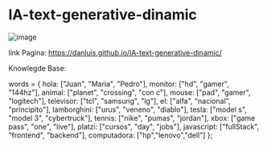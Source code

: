 # IA-text-generative-dinamic

![image](https://github.com/Danluis/IA-text-generative-dinamic/assets/76414400/3b1debb7-8ab3-477b-8974-7530e46697b7)


link Pagina: https://danluis.github.io/IA-text-generative-dinamic/

Knowlegde Base:

words = {
    hola: ["Juan", "Maria", "Pedro"],
    monitor: ["hd", "gamer", "144hz"],
    animal: ["planet", "crossing", "con c"],
    mouse: ["pad", "gamer", "logitech"],
    televisor: ["tcl", "samsung", "lg"],
    el: ["alfa", "nacional", "principito"],
    lamborghini: ["urus", "veneno", "diablo"],
    tesla: ["model s", "model 3", "cybertruck"],
    tennis: ["nike", "pumas", "jordan"],
    xbox: ["game pass", "one", "live"],
    platzi: ["cursos", "day", "jobs"],
    javascript: ["fullStack", "frontend", "backend"],
    computadora: ["hp","lenovo","dell"]
  };
